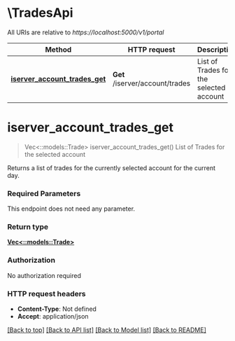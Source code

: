 # \TradesApi

All URIs are relative to *https://localhost:5000/v1/portal*

Method | HTTP request | Description
------------- | ------------- | -------------
[**iserver_account_trades_get**](TradesApi.md#iserver_account_trades_get) | **Get** /iserver/account/trades | List of Trades for the selected account


# **iserver_account_trades_get**
> Vec<::models::Trade> iserver_account_trades_get()
List of Trades for the selected account

Returns a list of trades for the currently selected account for the current day.

### Required Parameters
This endpoint does not need any parameter.

### Return type

[**Vec<::models::Trade>**](trade.md)

### Authorization

No authorization required

### HTTP request headers

 - **Content-Type**: Not defined
 - **Accept**: application/json

[[Back to top]](#) [[Back to API list]](../README.md#documentation-for-api-endpoints) [[Back to Model list]](../README.md#documentation-for-models) [[Back to README]](../README.md)

